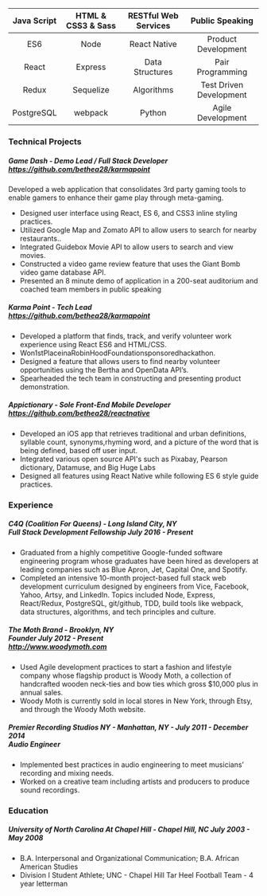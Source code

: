 <div>

  |   Java Script      | HTML & CSS3 & Sass| RESTful Web Services |  Public Speaking
  | :-------------: |:-------------:| :-----:| :-----:|
  | ES6      | Node      |   React Native |   Product Development|
  | React | Express      |    Data Structures | Pair Programming|
  | Redux            |     Sequelize          |   Algorithms    |   Test Driven Development|
  |   PostgreSQL|         webpack|          Python|  Agile Development  |
  </div>

### Technical Projects

##### Game Dash - Demo Lead / Full Stack Developer  <br/>https://github.com/bethea28/karmapoint
Developed a web application that consolidates 3rd party gaming tools to enable gamers to enhance their game play
through meta-gaming.
* Designed user interface using React, ES 6, and CSS3 inline styling practices.
* Utilized Google Map and Zomato API to allow users to search for nearby restaurants..
* Integrated Guidebox Movie API to allow users to search and view movies.
* Constructed a video game review feature that uses the Giant Bomb video game database API.
* Presented an 8 minute demo of application in a 200-seat auditorium and coached team members in public speaking

##### Karma Point - Tech Lead <br/>https://github.com/bethea28/karmapoint
* Developed a platform that finds,​ ​track, and verify volunteer work experience using React ES6 and HTML/CSS.
* Won1s​t​PlaceinaRobinHoodFoundationsponsoredhackathon.
* Designed a feature that allows users to find nearby volunteer opportunities using the Bertha and ​OpenData ​API’s.
* Spearheaded the tech team in constructing and presenting product demonstration.

##### Appictionary - Sole Front-End Mobile Developer <br/>https://github.com/bethea28/reactnative
* Developed an iOS app that retrieves traditional and urban definitions, syllable count, synonyms,rhyming word, and a picture of the word that is being defined, based off user input.
* Integrated various open source API's such as Pixabay, Pearson dictionary, Datamuse, and Big Huge Labs
* Designed all features using React Native while following ES 6 style guide practices.

### Experience
##### C4Q (Coalition For Queens) - Long Island City, NY  <br/> Full Stack Development Fellowship  July 2016 - Present
* Graduated from a highly competitive Google-funded software engineering program whose graduates have been
hired as developers at leading companies such as Blue Apron, Jet, Capital One, and Spotify.
* Completed an intensive 10-month project-based full stack web development curriculum designed by engineers
from Vice, Facebook, Yahoo, Artsy, and LinkedIn. Topics included Node, Express, React/Redux, PostgreSQL, git/github, TDD, build tools like webpack, data structures, algorithms, and tech principles and culture.

##### The Moth Brand - Brooklyn, NY <br/>Founder July 2012 - Present <br/>http://www.woodymoth.com
* Used Agile development practices to start a fashion and lifestyle company whose flagship product is Woody Moth,
a collection of handcrafted wooden neck-ties and bow ties which gross $10,000 plus in annual sales.
* Woody Moth is currently sold in local stores in New York, through Etsy, and through the Woody Moth website.

##### Premier Recording Studios NY  - Manhattan, NY - July 2011 - December 2014  <br/>Audio Engineer
* Implemented best practices in audio engineering to meet musicians’ recording and mixing needs.
* Worked on a creative team including artists and producers to produce sound recordings.

### Education
##### ​University of North Carolina At Chapel Hill - Chapel Hill, NC July 2003 - May 2008
* B.A. Interpersonal and Organizational Communication; B.A. African American Studies
* Division I Student Athlete; UNC - Chapel Hill Tar Heel Football Team - 4 year letterman
